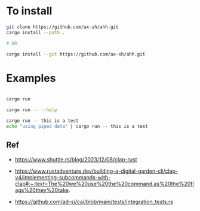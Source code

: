 

# To install
```sh
git clone https://github.com/ax-sh/ahh.git
cargo install --path .

# OR

cargo install --git https://github.com/ax-sh/ahh.git
```


# Examples
```sh

cargo run

cargo run -- --help

cargo run -- this is a test
echo "using piped data" | cargo run -- this is a test


```

## Ref
- https://www.shuttle.rs/blog/2023/12/08/clap-rust
- https://www.rustadventure.dev/building-a-digital-garden-cli/clap-v4/implementing-subcommands-with-clap#:~:text=The%20we%20use%20the%20command,as%20the%20flags%20they%20take.

- https://github.com/ad-si/cai/blob/main/tests/integration_tests.rs